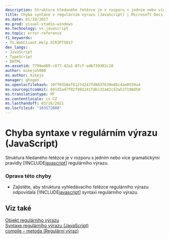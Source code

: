 ```yaml
---
description: Struktura hledaného řetězce je v rozporu s jedním nebo více gramatickými pravidly regulárního výrazu jazyka JavaScript.
title: Chyba syntaxe v regulárním výrazu (JavaScript) | Microsoft Docs
ms.date: 01/18/2017
ms.prod: visual-studio-windows
ms.technology: vs-javascript
ms.topic: error-reference
f1_keywords:
- VS.WebClient.Help.SCRIPT5017
dev_langs:
- JavaScript
- TypeScript
- DHTML
ms.assetid: 7799ed69-c877-42a1-87cf-ad6739302c10
author: mikejo5000
ms.author: mikejo
manager: ghogen
ms.openlocfilehash: 10ff0350ef612fd247fd8837639e05c4ae0559a4
ms.sourcegitcommit: 691d2a47f92f991241fdb132a82c53a537198d50
ms.translationtype: MT
ms.contentlocale: cs-CZ
ms.lasthandoff: 03/16/2021
ms.locfileid: "103572088"
---
```

# <a name="syntax-error-in-regular-expression-javascript"></a>Chyba syntaxe v regulárním výrazu (JavaScript)
Struktura hledaného řetězce je v rozporu s jedním nebo více gramatickými pravidly [!INCLUDE[javascript](../../javascript/includes/javascript-md.md)] regulárního výrazu.  
  
### <a name="to-correct-this-error"></a>Oprava této chyby  
  
- Zajistěte, aby struktura vyhledávacího řetězce regulárního výrazu odpovídala [!INCLUDE[javascript](../../javascript/includes/javascript-md.md)] syntaxi regulárního výrazu.  
  
## <a name="see-also"></a>Viz také  
 [Objekt regulárního výrazu](https://developer.mozilla.org/docs/Web/JavaScript/Reference/Global_Objects/RegExp)   
 [Syntaxe regulárního výrazu (JavaScript)](/previous-versions/1400241x(v=vs.100))   
 [compile – metoda (Regulární výraz)](https://developer.mozilla.org/docs/Web/JavaScript/Reference/Global_Objects/RegExp/compile)
